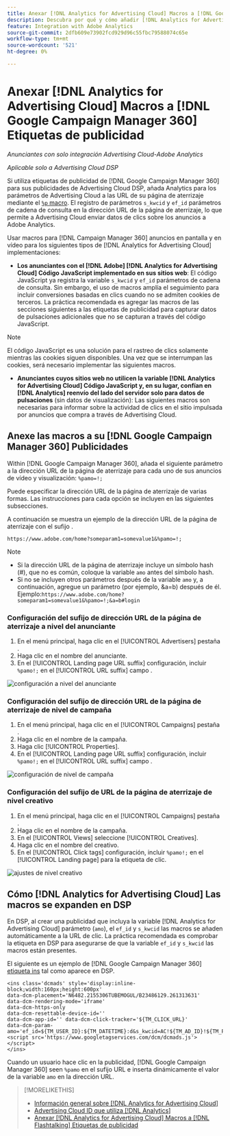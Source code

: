 ```yaml
---
title: Anexar [!DNL Analytics for Advertising Cloud] Macros a [!DNL Google Campaign Manager 360] Etiquetas de publicidad
description: Descubra por qué y cómo añadir [!DNL Analytics for Advertising Cloud] macros a su [!DNL Google Campaign Manager 360] etiquetas de publicidad
feature: Integration with Adobe Analytics
source-git-commit: 2dfb609e73902fcd929d96c55fbc79588074c65e
workflow-type: tm+mt
source-wordcount: '521'
ht-degree: 0%

---
```


# Anexar [!DNL Analytics for Advertising Cloud] Macros a [!DNL Google Campaign Manager 360] Etiquetas de publicidad

*Anunciantes con solo integración Advertising Cloud-Adobe Analytics*

*Aplicable solo a Advertising Cloud DSP*

Si utiliza etiquetas de publicidad de [!DNL Google Campaign Manager 360] para sus publicidades de Advertising Cloud DSP, añada Analytics para los parámetros de Advertising Cloud a las URL de su página de aterrizaje mediante el [`%p` macro](https://support.google.com/campaignmanager/table/6096962). El registro de parámetros `s_kwcid` y `ef_id` parámetros de cadena de consulta en la dirección URL de la página de aterrizaje, lo que permite a Advertising Cloud enviar datos de clics sobre los anuncios a Adobe Analytics.

Usar macros para [!DNL Campaign Manager 360] anuncios en pantalla y en vídeo para los siguientes tipos de [!DNL Analytics for Advertising Cloud] implementaciones:

* **Los anunciantes con el [!DNL Adobe] [!DNL Analytics for Advertising Cloud] Código JavaScript implementado en sus sitios web**: El código JavaScript ya registra la variable `s_kwcid` y `ef_id` parámetros de cadena de consulta. Sin embargo, el uso de macros amplía el seguimiento para incluir conversiones basadas en clics cuando no se admiten cookies de terceros. La práctica recomendada es agregar las macros de las secciones siguientes a las etiquetas de publicidad para capturar datos de pulsaciones adicionales que no se capturan a través del código JavaScript.

>[!NOTE]
>
>El código JavaScript es una solución para el rastreo de clics solamente mientras las cookies siguen disponibles. Una vez que se interrumpan las cookies, será necesario implementar las siguientes macros.

* **Anunciantes cuyos sitios web no utilicen la variable [!DNL Analytics for Advertising Cloud] Código JavaScript y, en su lugar, confían en [!DNL Analytics] reenvío del lado del servidor solo para datos de pulsaciones** (sin datos de visualización): Las siguientes macros son necesarias para informar sobre la actividad de clics en el sitio impulsada por anuncios que compra a través de Advertising Cloud.

## Anexe las macros a su [!DNL Google Campaign Manager 360] Publicidades

Within [!DNL Google Campaign Manager 360], añada el siguiente parámetro a la dirección URL de la página de aterrizaje para cada uno de sus anuncios de vídeo y visualización: `%pamo=!;`

Puede especificar la dirección URL de la página de aterrizaje de varias formas. Las instrucciones para cada opción se incluyen en las siguientes subsecciones.

A continuación se muestra un ejemplo de la dirección URL de la página de aterrizaje con el sufijo .

```
https://www.adobe.com/home?someparam1=somevalue1&%pamo=!;
```

>[!NOTE]
>
>
>* Si la dirección URL de la página de aterrizaje incluye un símbolo hash (#), que no es común, coloque la variable `amo` antes del símbolo hash.
>* Si no se incluyen otros parámetros después de la variable `amo` y, a continuación, agregue un parámetro (por ejemplo, &amp;a=b) después de él. Ejemplo:`https://www.adobe.com/home?someparam1=somevalue1&%pamo=!;&a=b#login`


### Configuración del sufijo de dirección URL de la página de aterrizaje a nivel del anunciante

1. En el menú principal, haga clic en el [!UICONTROL Advertisers] pestaña .
1. Haga clic en el nombre del anunciante.
1. En el [!UICONTROL Landing page URL suffix] configuración, incluir `%pamo!;` en el [!UICONTROL URL suffix] campo .

![configuración a nivel del anunciante](/help/integrations/assets/macro-ggl360-advertiser.png)

### Configuración del sufijo de dirección URL de la página de aterrizaje de nivel de campaña

1. En el menú principal, haga clic en el [!UICONTROL Campaigns] pestaña .
1. Haga clic en el nombre de la campaña.
1. Haga clic [!UICONTROL Properties].
1. En el [!UICONTROL Landing page URL suffix] configuración, incluir `%pamo!;` en el [!UICONTROL URL suffix] campo .

![configuración de nivel de campaña](/help/integrations/assets/macro-ggl360-campaign.png)

### Configuración del sufijo de URL de la página de aterrizaje de nivel creativo

1. En el menú principal, haga clic en el [!UICONTROL Campaigns] pestaña .
1. Haga clic en el nombre de la campaña.
1. En el [!UICONTROL Views] seleccione [!UICONTROL Creatives].
1. Haga clic en el nombre del creativo.
1. En el [!UICONTROL Click tags] configuración, incluir `%pamo!;` en el [!UICONTROL Landing page] para la etiqueta de clic.

![ajustes de nivel creativo](/help/integrations/assets/macro-ggl360-creative.png)

## Cómo [!DNL Analytics for Advertising Cloud] Las macros se expanden en DSP

En DSP, al crear una publicidad que incluya la variable [!DNL Analytics for Advertising Cloud] parámetro (`amo`), el `ef_id` y `s_kwcid` las macros se añaden automáticamente a la URL de clic. La práctica recomendada es comprobar la etiqueta en DSP para asegurarse de que la variable `ef_id` y `s_kwcid` las macros están presentes.

El siguiente es un ejemplo de [!DNL Google Campaign Manager 360] [etiqueta ins](https://support.google.com/campaignmanager/answer/6080468) tal como aparece en DSP.

```
<ins class='dcmads' style='display:inline-block;width:160px;height:600px'
data-dcm-placement='N6482.2155306TUBEMOGUL/B23486129.261313631'
data-dcm-rendering-mode='iframe'
data-dcm-https-only
data-dcm-resettable-device-id=''
data-dcm-app-id='' data-dcm-click-tracker='${TM_CLICK_URL}'
data-dcm-param-amo='ef_id=${TM_USER_ID}:${TM_DATETIME}:d&s_kwcid=AC!${TM_AD_ID}!${TM_PLACEMENT_ID}'>
<script src='https://www.googletagservices.com/dcm/dcmads.js'></script>
</ins>
```

Cuando un usuario hace clic en la publicidad, [!DNL Google Campaign Manager 360] seen `%pamo` en el sufijo URL e inserta dinámicamente el valor de la variable `amo` en la dirección URL.


>[!MORELIKETHIS]
>
>* [Información general sobre [!DNL Analytics for Advertising Cloud]](overview.md)
>* [Advertising Cloud ID que utiliza [!DNL Analytics]](/help/integrations/analytics/ids.md)
>* [Anexar [!DNL Analytics for Advertising Cloud] Macros a [!DNL Flashtalking] Etiquetas de publicidad](macros-flashtalking.md)

